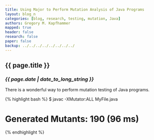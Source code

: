 ```yaml
---
title: Using Major to Perform Mutation Analysis of Java Programs
layout: blog_n
categories: [blog, research, testing, mutation, Java]
authors: Gregory M. Kapfhammer
mapped: true 
header: false 
research: false 
paper: false
backup: ../../../../../../../../
---
```


## {{ page.title }}
### <em>{{ page.date | date_to_long_string }}</em>

There is a wonderful way to perform mutation testing of Java programs.

{% highlight bash %}
$ javac -XMutator:ALL MyFile.java
# Generated Mutants: 190 (96 ms)
{% endhighlight %}

